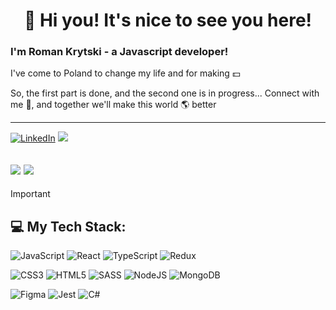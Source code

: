 <!-- Greetings -->
<h1 align="center">👋 Hi you! It's nice to see you here!</h1>

<!-- Little bit about Bio -->
<h3>I'm Roman Krytski - a Javascript developer!</h3>

I've come to Poland to change my life and for making :dollar: 

So, the first part is done, and the second one is in progress...
Connect with me :raised_hands:, and together we'll make this world :earth_americas: better 

---
[![LinkedIn](https://img.shields.io/badge/LinkedIn-%230077B5.svg?logo=linkedin&logoColor=white)](https://linkedin.com/in/rkey/)
![](https://visitcount.itsvg.in/api?id=RKeyIT&icon=5&color=3)

![](https://github-readme-stats.vercel.app/api/top-langs/?username=RKeyIT&theme=dark&hide_border=false&include_all_commits=false&count_private=false&layout=compact)
![](https://github-readme-streak-stats.herokuapp.com/?user=RKeyIT&theme=dark&hide_border=false)
---

> [!IMPORTANT] 
> ## :computer: My Tech Stack:
> ![JavaScript](https://img.shields.io/badge/javascript-%23323330.svg?style=for-the-badge&logo=javascript&logoColor=%23F7DF1E) 
> ![React](https://img.shields.io/badge/react-%2320232a.svg?style=for-the-badge&logo=react&logoColor=%2361DAFB) 
> ![TypeScript](https://img.shields.io/badge/typescript-%23007ACC.svg?style=for-the-badge&logo=typescript&logoColor=white) 
> ![Redux](https://img.shields.io/badge/redux-%23593d88.svg?style=for-the-badge&logo=redux&logoColor=white) 
> 
> ![CSS3](https://img.shields.io/badge/css3-%231572B6.svg?style=for-the-badge&logo=css3&logoColor=white) 
> ![HTML5](https://img.shields.io/badge/html5-%23E34F26.svg?style=for-the-badge&logo=html5&logoColor=white)
> ![SASS](https://img.shields.io/badge/SASS-hotpink.svg?style=for-the-badge&logo=SASS&logoColor=white) 
> ![NodeJS](https://img.shields.io/badge/node.js-6DA55F?style=for-the-badge&logo=node.js&logoColor=white) 
> ![MongoDB](https://img.shields.io/badge/MongoDB-%234ea94b.svg?style=for-the-badge&logo=mongodb&logoColor=white) 
> 
> ![Figma](https://img.shields.io/badge/figma-%23F24E1E.svg?style=for-the-badge&logo=figma&logoColor=white) 
> ![Jest](https://img.shields.io/badge/-jest-%23C21325?style=for-the-badge&logo=jest&logoColor=white) 
> ![C#](https://img.shields.io/badge/c%23-%23239120.svg?style=for-the-badge&logo=csharp&logoColor=white)
